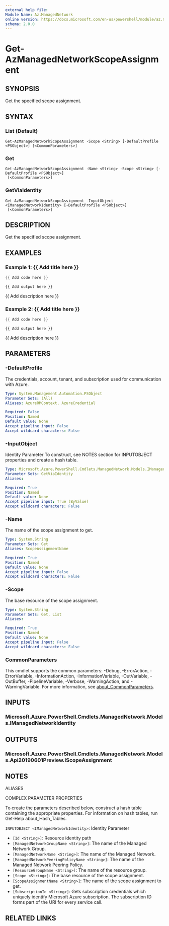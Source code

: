 ```yaml
---
external help file:
Module Name: Az.ManagedNetwork
online version: https://docs.microsoft.com/en-us/powershell/module/az.managednetwork/get-azmanagednetworkscopeassignment
schema: 2.0.0
---
```


# Get-AzManagedNetworkScopeAssignment

## SYNOPSIS
Get the specified scope assignment.

## SYNTAX

### List (Default)
```
Get-AzManagedNetworkScopeAssignment -Scope <String> [-DefaultProfile <PSObject>] [<CommonParameters>]
```

### Get
```
Get-AzManagedNetworkScopeAssignment -Name <String> -Scope <String> [-DefaultProfile <PSObject>]
 [<CommonParameters>]
```

### GetViaIdentity
```
Get-AzManagedNetworkScopeAssignment -InputObject <IManagedNetworkIdentity> [-DefaultProfile <PSObject>]
 [<CommonParameters>]
```

## DESCRIPTION
Get the specified scope assignment.

## EXAMPLES

### Example 1: {{ Add title here }}
```powershell
{{ Add code here }}
```

```output
{{ Add output here }}
```

{{ Add description here }}

### Example 2: {{ Add title here }}
```powershell
{{ Add code here }}
```

```output
{{ Add output here }}
```

{{ Add description here }}

## PARAMETERS

### -DefaultProfile
The credentials, account, tenant, and subscription used for communication with Azure.

```yaml
Type: System.Management.Automation.PSObject
Parameter Sets: (All)
Aliases: AzureRMContext, AzureCredential

Required: False
Position: Named
Default value: None
Accept pipeline input: False
Accept wildcard characters: False
```

### -InputObject
Identity Parameter
To construct, see NOTES section for INPUTOBJECT properties and create a hash table.

```yaml
Type: Microsoft.Azure.PowerShell.Cmdlets.ManagedNetwork.Models.IManagedNetworkIdentity
Parameter Sets: GetViaIdentity
Aliases:

Required: True
Position: Named
Default value: None
Accept pipeline input: True (ByValue)
Accept wildcard characters: False
```

### -Name
The name of the scope assignment to get.

```yaml
Type: System.String
Parameter Sets: Get
Aliases: ScopeAssignmentName

Required: True
Position: Named
Default value: None
Accept pipeline input: False
Accept wildcard characters: False
```

### -Scope
The base resource of the scope assignment.

```yaml
Type: System.String
Parameter Sets: Get, List
Aliases:

Required: True
Position: Named
Default value: None
Accept pipeline input: False
Accept wildcard characters: False
```

### CommonParameters
This cmdlet supports the common parameters: -Debug, -ErrorAction, -ErrorVariable, -InformationAction, -InformationVariable, -OutVariable, -OutBuffer, -PipelineVariable, -Verbose, -WarningAction, and -WarningVariable. For more information, see [about_CommonParameters](http://go.microsoft.com/fwlink/?LinkID=113216).

## INPUTS

### Microsoft.Azure.PowerShell.Cmdlets.ManagedNetwork.Models.IManagedNetworkIdentity

## OUTPUTS

### Microsoft.Azure.PowerShell.Cmdlets.ManagedNetwork.Models.Api20190601Preview.IScopeAssignment

## NOTES

ALIASES

COMPLEX PARAMETER PROPERTIES

To create the parameters described below, construct a hash table containing the appropriate properties. For information on hash tables, run Get-Help about_Hash_Tables.


`INPUTOBJECT <IManagedNetworkIdentity>`: Identity Parameter
  - `[Id <String>]`: Resource identity path
  - `[ManagedNetworkGroupName <String>]`: The name of the Managed Network Group.
  - `[ManagedNetworkName <String>]`: The name of the Managed Network.
  - `[ManagedNetworkPeeringPolicyName <String>]`: The name of the Managed Network Peering Policy.
  - `[ResourceGroupName <String>]`: The name of the resource group.
  - `[Scope <String>]`: The base resource of the scope assignment.
  - `[ScopeAssignmentName <String>]`: The name of the scope assignment to get.
  - `[SubscriptionId <String>]`: Gets subscription credentials which uniquely identify Microsoft Azure subscription. The subscription ID forms part of the URI for every service call.

## RELATED LINKS

